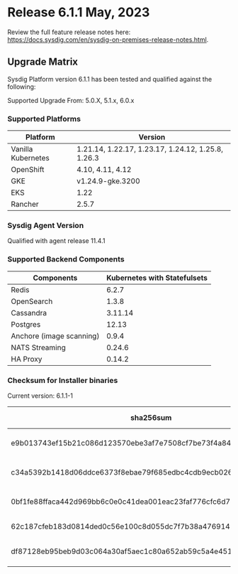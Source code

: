 Release 6.1.1 May, 2023
===

Review the full feature release notes here: https://docs.sysdig.com/en/sysdig-on-premises-release-notes.html.

Upgrade Matrix
---

Sysdig Platform version 6.1.1 has been tested and qualified against the following:

Supported Upgrade From: 5.0.X, 5.1.x, 6.0.x

### Supported Platforms

| **Platform** | **Version** |
|---|---|
| Vanilla Kubernetes          | 1.21.14, 1.22.17, 1.23.17, 1.24.12, 1.25.8, 1.26.3 |
| OpenShift                   | 4.10, 4.11, 4.12 |
| GKE                         | v1.24.9-gke.3200 |
| EKS                         | 1.22 |
| Rancher                     | 2.5.7 |

### Sysdig Agent Version

Qualified with agent release 11.4.1

### Supported Backend Components

| **Components** | **Kubernetes with Statefulsets** |
|---|---|
| Redis                      | 6.2.7 |
| OpenSearch                 | 1.3.8 |
| Cassandra                  | 3.11.14 |
| Postgres                   | 12.13 |
| Anchore (image scanning)   | 0.9.4 |
| NATS Streaming             | 0.24.6 |
| HA Proxy                   | 0.14.2 |


### Checksum for Installer binaries

Current version: 6.1.1-1

| **sha256sum** | **Installer binary ** |
|---|---|
| e9b013743ef15b21c086d123570ebe3af7e7508cf7be73f4a84ee628813c861e | installer-darwin-amd64 |
| c34a5392b1418d06ddce6373f8ebae79f685edbc4cdb9ecb026d15feb178de49 | installer-darwin-arm64 |
| 0bf1fe88ffaca442d969bb6c0e0c41dea001eac23faf776cfc6d757d5de00273 | installer-linux-amd64 |
| 62c187cfeb183d0814ded0c56e100c8d055dc7f7b38a476914966d11ab7238f5 | installer-linux-arm |
| df87128eb95beb9d03c064a30af5aec1c80a652ab59c5a4e4510ccf881924409 | installer-linux-arm64 |

